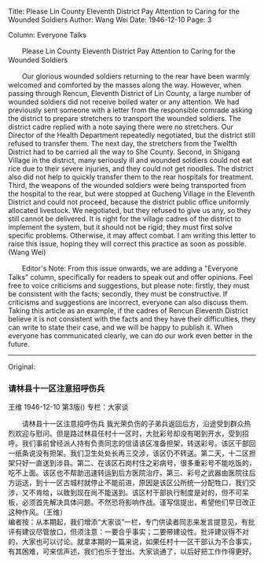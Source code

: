 Title: Please Lin County Eleventh District Pay Attention to Caring for the Wounded Soldiers
Author: Wang Wei
Date: 1946-12-10
Page: 3

Column: Everyone Talks

　　Please Lin County Eleventh District Pay Attention to Caring for the Wounded Soldiers

　　Our glorious wounded soldiers returning to the rear have been warmly welcomed and comforted by the masses along the way. However, when passing through Rencun, Eleventh District of Lin County, a large number of wounded soldiers did not receive boiled water or any attention. We had previously sent someone with a letter from the responsible comrade asking the district to prepare stretchers to transport the wounded soldiers. The district cadre replied with a note saying there were no stretchers. Our Director of the Health Department repeatedly negotiated, but the district still refused to transfer them. The next day, the stretchers from the Twelfth District had to be carried all the way to She County. Second, in Shigang Village in the district, many seriously ill and wounded soldiers could not eat rice due to their severe injuries, and they could not get noodles. The district also did not help to quickly transfer them to the rear hospitals for treatment. Third, the weapons of the wounded soldiers were being transported from the hospital to the rear, but were stopped at Gucheng Village in the Eleventh District and could not proceed, because the district public office uniformly allocated livestock. We negotiated, but they refused to give us any, so they still cannot be delivered. It is right for the village cadres of the district to implement the system, but it should not be rigid; they must first solve specific problems. Otherwise, it may affect combat. I am writing this letter to raise this issue, hoping they will correct this practice as soon as possible. (Wang Wei)

　　Editor's Note: From this issue onwards, we are adding a "Everyone Talks" column, specifically for readers to speak out and offer opinions. Feel free to voice criticisms and suggestions, but please note: firstly, they must be consistent with the facts; secondly, they must be constructive. If criticisms and suggestions are incorrect, everyone can also discuss them. Taking this article as an example, if the cadres of Rencun Eleventh District believe it is not consistent with the facts and they have their difficulties, they can write to state their case, and we will be happy to publish it. When everyone has communicated clearly, we can do our work even better in the future.



<hr /> 

Original: 


### 请林县十一区注意招呼伤兵
王维
1946-12-10
第3版()
专栏：大家谈

　　请林县十一区注意招呼伤兵
    我光荣负伤的子弟兵返回后方，沿途受到群众热烈欢迎与慰问。但是路过林县任村十一区时，大批彩号却没有喝到开水，受到招呼。我们事前曾经派人持有负责同志的信请该区准备担架，转送彩号。该区干部回一纸条说没有担架。我们卫生处处长再三交涉，该区仍不转送。第二天，十二区担架只好一直送到涉县。第二、在该区石岗村住之彩病号，很多重彩号不能吃饭的，吃不上面。该区也不帮助迅速转运到后方医院治疗。第三、彩号之武器由医院往后方运送，到十一区古城村就停止不能前进，原因是该区公所统一分配牲口，我们交涉，又不肯给，以致到现在尚不能送到。该区村干部执行制度是对的，但不可呆板，必须首先解决具体问题。不然恐将影响作战。谨写信提出，希望他们早日改正这种作风。（王维）
　　　        
    编者按：从本期起，我们增添“大家谈”一栏，专门供读者同志来发言提意见，有批评有建议尽管放口，但须注意：一要合乎事实；二要带建设性。批评建议得不对的，大家也可以讨论。就拿本期的一篇来说，如果任村十一区干部认为不合事实，有其困难，可来信声述，我们也乐于登出。大家谈通了，以后好把工作作得更好。
